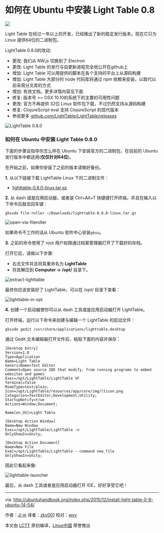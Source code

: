  如何在 Ubuntu 中安装 Light Table 0.8
================================================================================
![](http://ubuntuhandbook.org/wp-content/uploads/2014/11/LightTable-IDE-logo-icon.png)

Light Table 在经过一年以上的开发，已经推出了新的稳定发行版本。现在它只为 Linux 提供64位的二进制包。

LightTable 0.8.0的改动:

- 更改: 我们从 NW.js 切换到了 Electron 
- 更改: Light Table 的发行与自更新进程完全地公开在github上
- 增加: Light Table 可以用提供的脚本在各个支持的平台上从源码构建
- 增加: Light Table 大部分的 node 代码库将通过 npm 依赖来安装，以取代以前采用分叉库的方式
- 增加: 有效文档。更多详情内容见下面
- 修复: 版本号 >= OSX 10.10的系统下的主要的可用性问题
- 更改: 官方不再提供 32位 Linux 软件包下载，不过仍然支持从源码构建
- 修复: ClojureScript eval 支持 ClojureScript 的现代版本
- 参阅更多 [github.com/LightTable/LightTable/releases][1]

![LightTable 0.8.0](http://ubuntuhandbook.org/wp-content/uploads/2015/12/lighttable-08.jpg)

### 如何在 Ubuntu 中安装 Light Table 0.8.0 ###

下面的步骤会指导你怎么样在 Ubuntu 下安装官方的二进制包，在目前的 Ubuntu 发行版本中都适用(**仅仅针对64位**)。

在开始之前，如果你安装了之前的版本请做好备份。

**1.** 从以下链接下载 LightTable Linux 下的二进制文件：

- [lighttable-0.8.0-linux.tar.gz][2]

**2.** 从 dash 或是应用启动器，或者是 Ctrl+Alt+T 快捷键打开终端，并且在输入以下命令后敲击回车键：

    gksudo file-roller ~/Downloads/lighttable-0.8.0-linux.tar.gz

![open-via-fileroller](http://ubuntuhandbook.org/wp-content/uploads/2015/12/open-via-fileroller.jpg)

如果命令不工作的话从 Ubuntu 软件中心安装`gksu`。

**3.** 之前的命令使用了 root 用户权限通过档案管理器打开了下载好的存档。

打开它后，请做以下步骤:

- 右击文件并且将其重命名为 **LightTable**
- 将其解压到 **Computer -> /opt/** 目录下。

![extract-lighttable](http://ubuntuhandbook.org/wp-content/uploads/2015/12/extract-lighttable.jpg)

最终你应该安装好了 LightTable，可以在 /opt/ 目录下查看：

![lighttable-in-opt](http://ubuntuhandbook.org/wp-content/uploads/2015/12/lighttable-in-opt.jpg)

**4.** 创建一个启动器使你可以从 dash 工具或是应用启动器打开 LightTable。

打开终端，运行以下命令来创建与编辑一个 LightTable 的启动文件：

    gksudo gedit /usr/share/applications/lighttable.desktop

通过 Gedit 文本编辑器打开文件后，粘贴下面的内容并保存：

    [Desktop Entry]
    Version=1.0
    Type=Application
    Name=Light Table
    GenericName=Text Editor
    Comment=Open source IDE that modify, from running programs to embed websites and games
    Exec=/opt/LightTable/LightTable %F
    Terminal=false
    MimeType=text/plain;
    Icon=/opt/LightTable/resources/app/core/img/lticon.png
    Categories=TextEditor;Development;Utility;
    StartupNotify=true
    Actions=Window;Document;
    
    Name[en_US]=Light Table
    
    [Desktop Action Window]
    Name=New Window
    Exec=/opt/LightTable/LightTable -n
    OnlyShowIn=Unity;
    
    [Desktop Action Document]
    Name=New File
    Exec=/opt/LightTable/LightTable --command new_file
    OnlyShowIn=Unity;

因此它看起来像:

![lighttable-launcher](http://ubuntuhandbook.org/wp-content/uploads/2015/12/lighttable-launcher.jpg)

最后，从 dash 工具或者是应用启动器打开 IDE，好好享受它吧！

--------------------------------------------------------------------------------

via: http://ubuntuhandbook.org/index.php/2015/12/install-light-table-0-8-ubuntu-14-04/

作者：[Ji m][a]
译者：[zky001](https://github.com/zky001)
校对：[wxy](https://github.com/wxy)

本文由 [LCTT](https://github.com/LCTT/TranslateProject) 原创编译，[Linux中国](https://linux.cn/) 荣誉推出

[a]:http://ubuntuhandbook.org/index.php/about/
[1]:https://github.com/LightTable/LightTable/releases
[2]:https://github.com/LightTable/LightTable/releases/download/0.8.0/lighttable-0.8.0-linux.tar.gz
